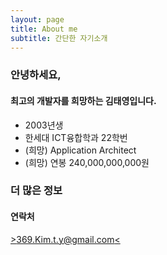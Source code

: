 ```yaml
---
layout: page
title: About me
subtitle: 간단한 자기소개
---
```


### 안녕하세요,
#### 최고의 개발자를 희망하는 김태영입니다.      

- 2003년생
- 한세대 ICT융합학과 22학번
- (희망) Application Architect
- (희망) 연봉 240,000,000,000원

### 더 많은 정보

#### 연락처
[>369.Kim.t.y@gmail.com<](https://mail.google.com/)


